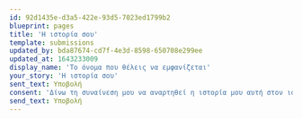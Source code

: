 ```yaml
---
id: 92d1435e-d3a5-422e-93d5-7023ed1799b2
blueprint: pages
title: 'Η ιστορία σου'
template: submissions
updated_by: bda87674-cd7f-4e3d-8598-650708e299ee
updated_at: 1643233009
display_name: 'Το όνομα που θέλεις να εμφανίζεται'
your_story: 'Η ιστορία σου'
sent_text: Υποβολή
consent: 'Δίνω τη συναίνεση μου να αναρτηθεί η ιστορία μου αυτή στον ιστότοπο whywefight.gr. Καταλαβαίνω ότι διατηρώ το δικαίωμα μου να αφαιρεθεί οπότε θέλω στέλνοντας απλά ένα μήνυμα στους διαχειριστές του ιστοτόπου.'
send_text: Υποβολή
---
```

